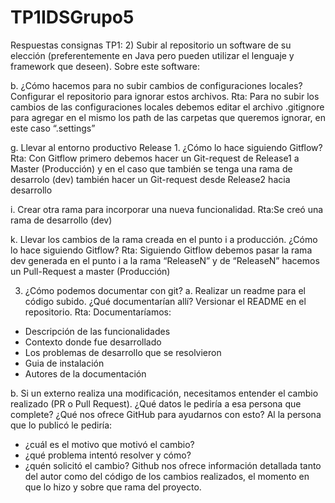# TP1IDSGrupo5

Respuestas consignas TP1:
2)	Subir al repositorio un software de su elección (preferentemente en Java pero pueden utilizar el lenguaje y framework que deseen). Sobre este software:

b.	¿Cómo hacemos para no subir cambios de configuraciones locales? Configurar el repositorio para ignorar estos archivos.
Rta: Para no subir los cambios de las configuraciones locales debemos editar el archivo .gitignore para agregar en el mismo los path de las carpetas que queremos ignorar, en este caso “.settings”

g.	Llevar al entorno productivo Release 1. ¿Cómo lo hace siguiendo Gitflow?
Rta: Con Gitflow primero debemos hacer un Git-request de Release1 a Master (Producción) y en el caso que también se tenga una rama de desarrolo (dev) también  hacer un Git-request desde Release2 hacia desarrollo

i.	Crear otra rama para incorporar una nueva funcionalidad.
Rta:Se creó una rama de desarrollo (dev)

k.	Llevar los cambios de la rama creada en el punto i a producción. ¿Cómo lo hace siguiendo Gitflow?
Rta: Siguiendo Gitflow debemos pasar la rama dev generada en el punto i a la rama “ReleaseN” y de “ReleaseN” hacemos un Pull-Request a master (Producción)

3)	¿Cómo podemos documentar con git? 
a.	Realizar un readme para el código subido. ¿Qué documentarían allí? Versionar el README en el repositorio.
Rta: Documentaríamos:
  * Descripción de las funcionalidades
  * Contexto donde fue desarrollado
  * Los problemas de desarrollo que se resolvieron
  * Guia de instalación
  * Autores de la documentación

b.	Si un externo realiza una modificación, necesitamos entender el cambio realizado (PR o Pull Request). ¿Qué datos le pediría a esa persona que complete? ¿Qué nos ofrece GitHub para ayudarnos con esto?
Al la persona que lo publicó le pediría: 
 * ¿cuál es el motivo que motivó el cambio?
 * ¿qué problema intentó resolver y cómo?
 * ¿quén solicitó el cambio?
 Github nos ofrece información detallada tanto del autor como del código de los cambios realizados, el momento en que lo hizo y sobre que rama del proyecto.
 


